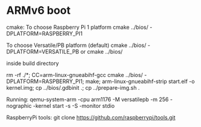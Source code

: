 # ARMv6 boot

cmake:
To choose Raspberry Pi 1 platform
cmake ../bios/ -DPLATFORM=RASPBERRY_PI1

To choose Versatile/PB platform (default)
cmake ../bios/ -DPLATFORM=VERSATILE_PB
or
cmake ../bios/

inside build directory

rm -rf ./*; CC=arm-linux-gnueabihf-gcc cmake ../bios/ -DPLATFORM=RASPBERRY_PI1; make; arm-linux-gnueabihf-strip start.elf -o kernel.img; cp ../bios/.gdbinit .; cp ../prepare-img.sh .

Running:
qemu-system-arm -cpu arm1176 -M versatilepb -m 256 -nographic -kernel start -s -S -monitor stdio

RaspberryPi tools:
git clone https://github.com/raspberrypi/tools.git
